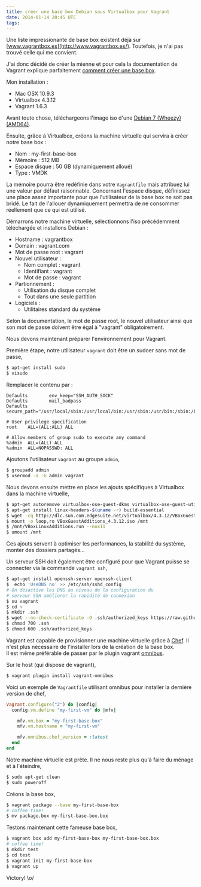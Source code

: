 ```yaml
---
title: créer une base box Debian sous Virtualbox pour Vagrant
date: 2014-01-14 20:45 UTC
tags:
---
```


Une liste impressionante de base box existent déjà sur [www.vagrantbox.es](http://www.vagrantbox.es/). Toutefois, je n'ai pas trouvé celle qui me convient.

J'ai donc décidé de créer la mienne et pour cela la documentation de Vagrant explique parfaitement [comment créer une base box](http://docs.vagrantup.com/v2/boxes/base.html).

<i class="fa fa-cogs"></i> Mon installation :

* Mac OSX 10.9.3
* Virtualbox 4.3.12
* Vagrant 1.6.3

Avant toute chose, téléchargeons l'image iso d'une [Debian 7 (Wheezy) (AMD64)](http://cdimage.debian.org/debian-cd/7.5.0/amd64/iso-cd/debian-7.5.0-amd64-netinst.iso).

Ensuite, grâce à Virtualbox, créons la machine virtuelle qui servira à créer notre base box :

* Nom : my-first-base-box
* Mémoire : 512 MB
* Espace disque : 50 GB (dynamiquement alloué)
* Type : VMDK

<i class="fa fa-lightbulb-o"></i> La mémoire pourra être redéfinie dans votre `Vagrantfile` mais attribuez lui une valeur par défaut raisonnable. Concernant l'espace disque, définissez une place assez importante pour que l'utilisateur de la base box ne soit pas bridé. Le fait de l'allouer dynamiquement permettra de ne consommer réellement que ce qui est utilisé.

Démarrons notre machine virtuelle, sélectionnons l'iso précédemment téléchargée et installons Debian :

* Hostname : vagrantbox
* Domain : vagrant.com
* Mot de passe root : vagrant
* Nouvel utilisateur :
  * Nom complet : vagrant
  * Identifiant : vagrant
  * Mot de passe : vagrant
* Partionnement :
  * Utilisation du disque complet
  * Tout dans une seule partition
* Logiciels :
  * Utilitaires standard du système

<i class="fa fa-lightbulb-o"></i> Selon la documentation, le mot de passe root, le nouvel utilisateur ainsi que son mot de passe doivent être égal à "vagrant" obligatoirement.

Nous devons maintenant préparer l'environnement pour Vagrant.

Première étape, notre utilisateur `vagrant` doit être un sudoer sans mot de passe,

```sh
$ apt-get install sudo
$ visudo
```

Remplacer le contenu par :

```
Defaults        env_keep="SSH_AUTH_SOCK"
Defaults        mail_badpass
Defaults        secure_path="/usr/local/sbin:/usr/local/bin:/usr/sbin:/usr/bin:/sbin:/bin"

# User privilege specification
root    ALL=(ALL:ALL) ALL

# Allow members of group sudo to execute any command
%admin  ALL=(ALL) ALL
%admin  ALL=NOPASSWD: ALL
```

Ajoutons l'utilisateur `vagrant` au groupe `admin`,

```sh
$ groupadd admin
$ usermod -a -G admin vagrant
```

Nous devons ensuite mettre en place les ajouts spécifiques à Virtualbox dans la machine virtuelle,

```sh
$ apt-get autoremove virtualbox-ose-guest-dkms virtualbox-ose-guest-utils virtualbox-ose-guest-x11
$ apt-get install linux-headers-$(uname -r) build-essential
$ wget -cq http://dlc.sun.com.edgesuite.net/virtualbox/4.3.12/VBoxGuestAdditions_4.3.12.iso
$ mount -o loop,ro VBoxGuestAdditions_4.3.12.iso /mnt
$ /mnt/VBoxLinuxAdditions.run --nox11
$ umount /mnt
```

<i class="fa fa-lightbulb-o"></i> Ces ajouts servent à optimiser les performances, la stabilité du système, monter des dossiers partagés...

Un serveur SSH doit également être configuré pour que Vagrant puisse se connecter via la commande `vagrant ssh`,

```sh
$ apt-get install openssh-server openssh-client
$  echo 'UseDNS no' >> /etc/ssh/sshd_config
# On désactive les DNS au niveau de la configuration du
# serveur SSH améliorer la rapidité de connexion
$ su vagrant
$ cd ~
$ mkdir .ssh
$ wget --no-check-certificate -O .ssh/authorized_keys https://raw.github.com/mitchellh/vagrant/master/keys/vagrant.pub
$ chmod 700 .ssh
$ chmod 600 .ssh/authorized_keys
```

Vagrant est capable de provisionner une machine virtuelle grâce à [Chef](http://www.getchef.com/chef/). Il n'est plus nécessaire de l'installer lors de la création de la base box.  
Il est même préférable de passer par le plugin vagrant [omnibus](https://github.com/schisamo/vagrant-omnibus).

Sur le host (qui dispose de vagrant),

```sh
$ vagrant plugin install vagrant-omnibus
```

Voici un exemple de `Vagrantfile` utilisant omnibus pour installer la dernière version de chef,

```ruby
Vagrant.configure("2") do |config|
  config.vm.define "my-first-vm" do |mfv|

    mfv.vm.box = "my-first-base-box"
    mfv.vm.hostname = "my-first-vm"

    mfv.omnibus.chef_version = :latest
  end
end
```

Notre machine virtuelle est prête. Il ne nous reste plus qu'à faire du ménage et à l'éteindre,

```sh
$ sudo apt-get clean
$ sudo poweroff
```

Créons la base box,

```sh
$ vagrant package --base my-first-base-box
# coffee time!
$ mv package.box my-first-base-box.box
```

Testons maintenant cette fameuse base box,

```sh
$ vagrant box add my-first-base-box my-first-base-box.box
# coffee time!
$ mkdir test
$ cd test
$ vagrant init my-first-base-box
$ vagrant up
```

Victory! \o/

